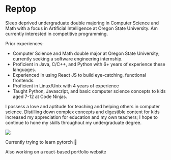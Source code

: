 # Reptop
Sleep deprived undergraduate double majoring in Computer Science and Math with a focus in Artificial Intelligence at Oregon State University. Am currently interested in competitive programming.

Prior experiences:

- Computer Science and Math double major at Oregon State University; currently seeking a software 
 engineering internship.
- Proficient in Java, C/C++, and Python with 6+ years of experience these languages. 
- Experienced in using React JS to build eye-catching, functional frontends.
- Proficient in Linux/Unix with 4 years of experience
- Taught Python, Javascript, and basic computer science concepts to kids aged 7-12 at Code Ninjas.

I possess a love and aptitude for teaching and helping others in computer science. Distilling down complex concepts and digestible content for kids increased my appreciation for education and my own teachers; I hope to continue to hone my skills throughout my undergraduate degree.

![](https://media1.giphy.com/media/6LBkUElvOi9sA/giphy.gif?cid=ecf05e4770dfv1n67w12relfzkj62cy1mb5po43t874cdcaa&rid=giphy.gif&ct=g)

Currently trying to learn pytorch 🍥

Also working on a react-based portfolio website

